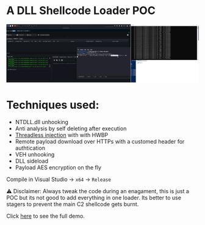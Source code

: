 # A DLL Shellcode Loader POC

![image](Images/loader.png)

# Techniques used:
- NTDLL.dll unhooking
- Anti analysis by self deleting after execution
- [Threadless injection](https://github.com/CCob/ThreadlessInject) with  with HWBP
- Remote payload download over HTTPs with a customed header for authtication
- VEH unhooking
- DLL sideload
- Payload AES encryption on the fly 

Compile in Visual Studio -> `x64` -> `Release`

⚠️ Disclaimer: Always tweak the code during an enagament, this is just a POC but its not good to add everything in one loader. Its better to use stagers to prevent the main C2 shellcode gets burnt. 


Click [here](https://drive.google.com/file/d/1LenFbhhj8n7esZXn6NXPdZ-pDy8bTdjx/view) to see the full demo.
